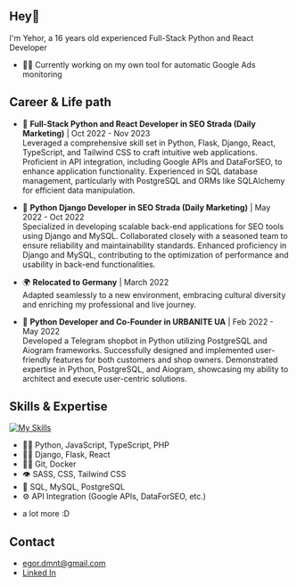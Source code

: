 ## Hey👋
I'm Yehor, a 16 years old experienced Full-Stack Python and React Developer
- 👨‍💻 Currently working on my own tool for automatic Google Ads monitoring

## Сareer & Life path
- 💼 <b>Full-Stack Python and React Developer in SEO Strada (Daily Marketing)</b> | Oct 2022 - Nov 2023<br/>
Leveraged a comprehensive skill set in Python, Flask, Django, React, TypeScript, and Tailwind CSS to craft intuitive web applications. Proficient in API integration, including Google APIs and DataForSEO, to enhance application functionality. Experienced in SQL database management, particularly with PostgreSQL and ORMs like SQLAlchemy for efficient data manipulation.

- 💼 <b>Python Django Developer in SEO Strada (Daily Marketing)</b> | May 2022 - Oct 2022<br/>
Specialized in developing scalable back-end applications for SEO tools using Django and MySQL. Collaborated closely with a seasoned team to ensure reliability and maintainability standards. Enhanced proficiency in Django and MySQL, contributing to the optimization of performance and usability in back-end functionalities.

- 🌍 <b>Relocated to Germany</b> | March 2022<br/>
Adapted seamlessly to a new environment, embracing cultural diversity and enriching my professional and live journey.

- 💼 <b>Python Developer and Co-Founder in URBANITE UA</b> | Feb 2022 - May 2022<br/>
Developed a Telegram shopbot in Python utilizing PostgreSQL and Aiogram frameworks. Successfully designed and implemented user-friendly features for both customers and shop owners. Demonstrated expertise in Python, PostgreSQL, and Aiogram, showcasing my ability to architect and execute user-centric solutions.

## Skills & Expertise
[![My Skills](https://skillicons.dev/icons?i=python,flask,django,react,ts,js,php,postgresql,mysql,git,docker)](https://skillicons.dev)
- 👨‍💻 Python, JavaScript, TypeScript, PHP
- 👨‍💻 Django, Flask, React
- 👨‍💻 Git, Docker
- 👁️ SASS, CSS, Tailwind CSS
- 💽 SQL, MySQL, PostgreSQL
- ⚙️ API Integration (Google APIs, DataForSEO, etc.)
+ a lot more :D

## Contact
- [egor.dmnt@gmail.com](mailto:egor@gmail.com)
- [Linked In](https://www.linkedin.com/in/yehor-dementiev/)
